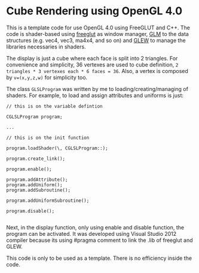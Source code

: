 <h1>Cube Rendering using OpenGL 4.0</h1>
<p>This is a template code for use OpenGL 4.0 using FreeGLUT and C++. The code is shader-based using <a href="http://freeglut.sourceforge.net/">freeglut</a> as window manager, <a href="http://glm.g-truc.net">GLM</a> to the data structures (e.g. vec4, vec3, ma4x4, and so on) and <a href="http://glew.sourceforge.net">GLEW</a> to manage the libraries necessaries in shaders.</p>

<p>The display is just a cube where each face is split into 2 triangles. For convenience and simplicity, 36 vertexes are used to cube definition, <code>2 triangles * 3 vertexes each * 6 faces = 36</code>. Also, a vertex is composed by <code>v=(x,y,z,w)</code> for simplicity too.</p>

<p>The class <code>GLSLProgram</code> was written by me to loading/creating/managing of shaders. For example, to load and assign attributes and uniforms is just: <br>
<code>
// this is on the variable defintion <br>
CGLSLProgram program; <br>
... <br>
// this is on the init function <br>
program.loadShader(\<SHADER_PATH\>, CGLSLProgram::<VERTEX or TESSELLATION or GEOMETRY or FRAGMENT>);<br>
program.create_link(); <br>
program.enable();<br>
program.addAttribute(<ATTRIB_NAME>);
program.addUniform(<UNIFORM_NAME>);
program.addSubroutine(<SUBROUTINE_NAME>); <br>
program.addUniformSubroutine(<UNIFORM_SUBR>); <br>
program.disable();<br>
</code></p>

<p>Next, in the display function, only using enable and disable function, the program can be activated. It was developed using Visual Studio 2012 compiler because its using #pragma comment to link the .lib of freeglut and GLEW.</p>

<bold>This code is only to be used as a template. There is no efficiency inside the code.</bold>
